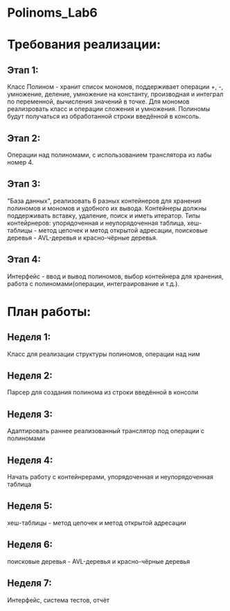 # Polinoms_Lab6
# Требования реализации: #
## Этап 1:   
Класс Полином - хранит список мономов, поддерживает операции +, -, умножение, деление, умножение на константу, производная и интеграл по переменной, вычисления значений в точке.
Для мономов реализровать класс и операции сложения и умножения. Полиномы будут получаться из обработанной строки введённой в консоль.
## Этап 2:   
Операции над полиномами, с использованием транслятора из лабы номер 4. 
## Этап 3:   
"База данных", реализовать 6 разных контейнеров для хранения полиномов и мономов и удобного их вывода. Контейнеры должны поддерживать вставку, удаление, поиск и иметь итератор. Типы контейрнеров: упорядоченная и неупорядоченная таблица, хеш-таблицы - метод цепочек и  метод открытой адресации, поисковые деревья - AVL-деревья и красно-чёрные деревья. 
## Этап 4:   
Интерфейс - ввод и вывод полиномов, выбор контейнера для хранения, работа с полиномами(операции, интеграирование и т.д.). 
 # План работы: #  
 ## Неделя 1:  
 Класс для реализации структуры полиномов, операции над ним
 ## Неделя 2:   
 Парсер для создания полинома из строки введённой в консоли
 ## Неделя 3:   
 Адаптировать раннее реализованный транслятор под операции с полиномами
 ## Неделя 4:   
 Начать работу с контейнрерами, упорядоченная и неупорядоченная таблица
 ## Неделя 5:   
 хеш-таблицы - метод цепочек и  метод открытой адресации
 ## Неделя 6:  
 поисковые деревья - AVL-деревья и красно-чёрные деревья
 ## Неделя 7:   
 Интерфейс, система тестов, отчёт
